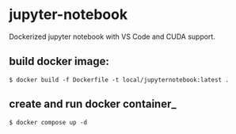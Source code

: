 # jupyter-notebook
Dockerized jupyter notebook with VS Code and CUDA support.

build docker image:
--

```
$ docker build -f Dockerfile -t local/jupyternotebook:latest .
```

create and run docker container_
--

```
$ docker compose up -d
```

